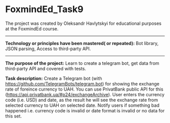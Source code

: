 # FoxmindEd_Task9

The project was created by Oleksandr Havlytskyi for educational purposes at the FoxmindEd course.
____
**Technology or principles have been mastered( or repeated):** Bot library, JSON parsing, Access to third-party API.
____
**The purpose of the project:** Learn to create a telegram bot, get data from third-party API and covered with tests.

**Task description:** Create a Telegram bot (with https://github.com/TelegramBots/telegram.bot) for showing the exchange rate of foreince currency to UAH.
You can use PrivatBank public API for this (https://api.privatbank.ua/#p24/exchangeArchive).
User enters the currency code (i.e. USD) and date, as the result he will see the exchange rate from selected currency to UAH on selected date.
Notify users if something bad happened i.e. currency code is invalid or date format is invalid or no data for this set.